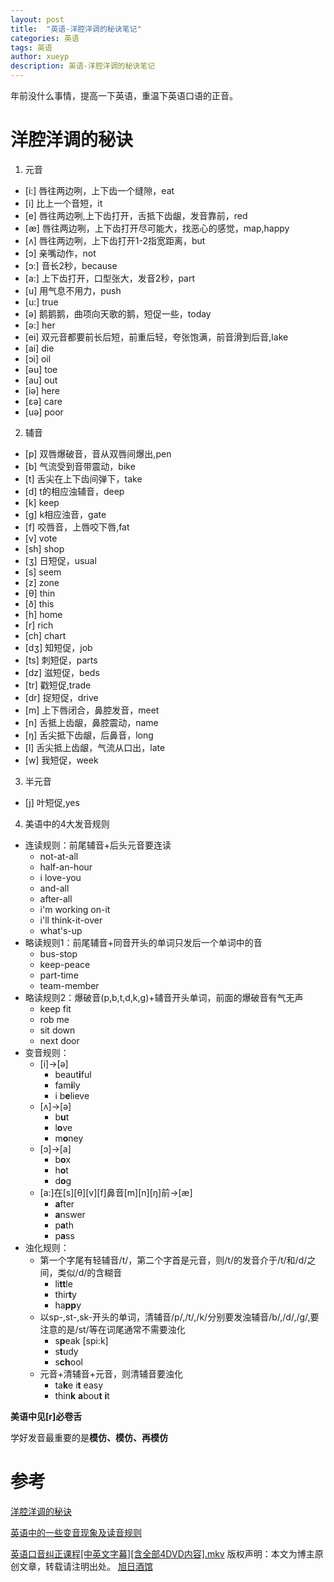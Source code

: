 ```yaml
---
layout: post
title:  "英语-洋腔洋调的秘诀笔记"
categories: 英语
tags: 英语 
author: xueyp
description: 英语-洋腔洋调的秘诀笔记
---
```


年前没什么事情，提高一下英语，重温下英语口语的正音。

# 洋腔洋调的秘诀

1. 元音

- [i:] 唇往两边咧，上下齿一个缝隙，eat
- [i] 比上一个音短，it
- [e] 唇往两边咧,上下齿打开，舌抵下齿龈，发音靠前，red
- [æ] 唇往两边咧，上下齿打开尽可能大，找恶心的感觉，map,happy
- [ʌ] 唇往两边咧，上下齿打开1-2指宽距离，but
- [ɔ] 亲嘴动作，not
- [ɔ:] 音长2秒，because
- [a:] 上下齿打开，口型张大，发音2秒，part
- [u] 用气息不用力，push
- [u:] true
- [ə] 鹅鹅鹅，曲项向天歌的鹅，短促一些，today
- [ə:] her
- [ei] 双元音都要前长后短，前重后轻，夸张饱满，前音滑到后音,lake
- [ai] die
- [ɔi] oil
- [əu] toe
- [au] out
- [iə] here
- [εə] care
- [uə] poor

2. 辅音
- [p] 双唇爆破音，音从双唇间爆出,pen
- [b] 气流受到音带震动，bike
- [t] 舌尖在上下齿间弹下，take
- [d] t的相应浊辅音，deep
- [k] keep
- [g] k相应浊音，gate
- [f] 咬唇音，上唇咬下唇,fat
- [v] vote
- [sh] shop
- [ʒ] 日短促，usual
- [s] seem
- [z] zone
- [θ] thin
- [ð] this
- [h] home
- [r] rich
- [ch] chart
- [dʒ] 知短促，job
- [ts] 刺短促，parts
- [dz] 滋短促，beds
- [tr] 戳短促,trade
- [dr] 捉短促，drive
- [m] 上下唇闭合，鼻腔发音，meet
- [n] 舌抵上齿龈，鼻腔震动，name
- [ŋ] 舌尖抵下齿龈，后鼻音，long
- [l] 舌尖抵上齿龈，气流从口出，late
- [w] 我短促，week

3. 半元音
- [j] 叶短促,yes

4. 美语中的4大发音规则

- 连读规则：前尾辅音+后头元音要连读
    - not-at-all
    - half-an-hour
    - i love-you
    - and-all
    - after-all
    - i'm working on-it
    - i'll think-it-over
    - what's-up
- 略读规则1：前尾辅音+同音开头的单词只发后一个单词中的音
    - bus-stop
    - keep-peace
    - part-time
    - team-member
- 略读规则2：爆破音(p,b,t,d,k,g)+辅音开头单词，前面的爆破音有气无声
    - keep fit
    - rob me
    - sit down
    - next door
- 变音规则：
    - [i]->[ə]
        - beaut**i**ful
        - fam**i**ly
        - i b**e**lieve
    - [ʌ]->[ə]
        - b**u**t
        - l**o**ve
        - m**o**ney
    - [ɔ]->[a]
        - b**o**x
        - h**o**t
        - d**o**g
    - [a:]在[s][θ][v][f]鼻音[m][n][ŋ]前->[æ]
        - **a**fter
        - **a**nswer
        - p**a**th
        - p**a**ss
- 浊化规则：
    - 第一个字尾有轻辅音/t/，第二个字首是元音，则/t/的发音介于/t/和/d/之间，类似/d/的含糊音
        - li**tt**le
        - thir**t**y
        - ha**pp**y
    - 以sp-,st-,sk-开头的单词，清辅音/p/,/t/,/k/分别要发浊辅音/b/,/d/,/g/,要注意的是/st/等在词尾通常不需要浊化
        - s**p**eak [spi:k]
        - s**t**udy
        - s**ch**ool
    - 元音+清辅音+元音，则清辅音要浊化
        - ta**k**e i**t** easy
        - thin**k** **a**bou**t** **i**t

**美语中见[r]必卷舌**

学好发音最重要的是**模仿、模仿、再模仿**

参考
============

[洋腔洋调的秘诀](https://pan.baidu.com/s/104QJa9Am56JM3RmbgzXYMQ)

[英语中的一些变音现象及读音规则](https://www.jianshu.com/p/3883cec23a74)

[英语口音纠正课程[中英文字幕][含全部4DVD内容].mkv](https://pan.baidu.com/s/1XQKU2s-LD37rfzHjTmiCyw)
版权声明：本文为博主原创文章，转载请注明出处。 [旭日酒馆](https://xueyp.github.io/)

